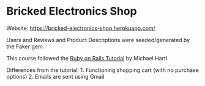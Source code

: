 
# Bricked Electronics Shop
Website: https://bricked-electronics-shop.herokuapp.com/

Users and Reviews and Product Descriptions were seeded/generated by the Faker gem.

This course followed the [Ruby on Rails Tutorial](https://www.railstutorial.org/) by Michael Hartl.

Differences from the tutorial:
     1. Functioning shopping cart (with no purchase options)
     2. Emails are sent using Gmail
